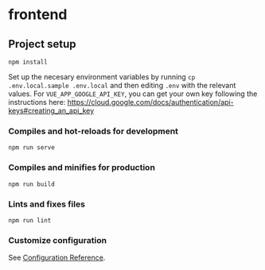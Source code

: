 # frontend

## Project setup
```
npm install
```
Set up the necesary environment variables by running `cp .env.local.sample .env.local` and then editing `.env` with the relevant values.
For `VUE_APP_GOOGLE_API_KEY`, you can get your own key following the instructions here: https://cloud.google.com/docs/authentication/api-keys#creating_an_api_key

### Compiles and hot-reloads for development
```
npm run serve
```

### Compiles and minifies for production
```
npm run build
```

### Lints and fixes files
```
npm run lint
```

### Customize configuration
See [Configuration Reference](https://cli.vuejs.org/config/).
